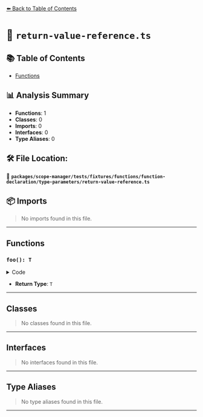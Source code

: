 [⬅️ Back to Table of Contents](../../../../../../../index.md)

# 📄 `return-value-reference.ts`

## 📚 Table of Contents

- [Functions](#functions)

## 📊 Analysis Summary

- **Functions**: 1
- **Classes**: 0
- **Imports**: 0
- **Interfaces**: 0
- **Type Aliases**: 0

## 🛠️ File Location:
📂 **`packages/scope-manager/tests/fixtures/functions/function-declaration/type-parameters/return-value-reference.ts`**

## 📦 Imports

> No imports found in this file.


---

## Functions

### `foo(): T`

<details><summary>Code</summary>

```ts
function foo<T>(): T {}
```
</details>

- **Return Type**: `T`

---

## Classes

> No classes found in this file.


---

## Interfaces

> No interfaces found in this file.


---

## Type Aliases

> No type aliases found in this file.


---